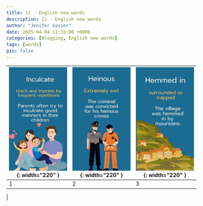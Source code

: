 ```yaml
---
title: 11 - English new words
description: 11 - English new words
author: "Jenifer Xavier"
date: 2025-04-04 11:33:00 +0800
categories: [Blogging, English new words]
tags: [words]
pin: false
---
```


| ![Idioms](/assets/img/11-english-new-words/1.png){: width="220" } | ![Idioms](/assets/img/11-english-new-words/2.png){: width="220" } | ![Idioms](/assets/img/11-english-new-words/3.png){: width="220" } |
| ---------------------------------------------------------------- | ---------------------------------------------------------------- | ---------------------------------------------------------------- |
| 1                                                                | 2                                                                | 3                                                                |

|
